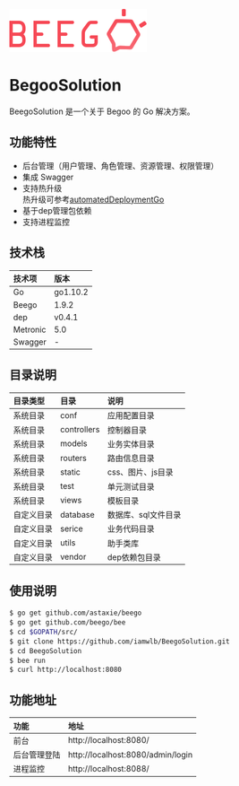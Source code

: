 ![beego.png](/static/img/beego.png)
# BegooSolution
BeegoSolution 是一个关于 Begoo 的 Go 解决方案。  

## 功能特性

- 后台管理（用户管理、角色管理、资源管理、权限管理）
- 集成 Swagger
- 支持热升级  
热升级可参考[automatedDeploymentGo](https://github.com/iamwlb/automatedDeploymentGo)
- 基于dep管理包依赖
- 支持进程监控

## 技术栈

| 技术项 | 版本 |  
| :---- |:----| 
| Go | go1.10.2 | 
| Beego | 1.9.2 | 
| dep | v0.4.1 |
| Metronic | 5.0 | 
| Swagger | - |

## 目录说明

| 目录类型 | 目录 | 说明 |  
| :---- | :---- |:----| 
| 系统目录 | conf | 应用配置目录 | 
| 系统目录 | controllers | 控制器目录 | 
| 系统目录 | models | 业务实体目录 | 
| 系统目录 | routers | 路由信息目录 | 
| 系统目录 | static | css、图片、js目录 | 
| 系统目录 | test | 单元测试目录 | 
| 系统目录 | views | 模板目录 | 
| 自定义目录 | database | 数据库、sql文件目录 | 
| 自定义目录 | serice | 业务代码目录 | 
| 自定义目录 | utils | 助手类库 | 
| 自定义目录 | vendor | dep依赖包目录 | 

## 使用说明
```bash
$ go get github.com/astaxie/beego
$ go get github.com/beego/bee
$ cd $GOPATH/src/
$ git clone https://github.com/iamwlb/BeegoSolution.git
$ cd BeegoSolution
$ bee run
$ curl http://localhost:8080
```
## 功能地址

| 功能 | 地址 |  
| :---- |:----| 
| 前台 | http://localhost:8080/ | 
| 后台管理登陆 | http://localhost:8080/admin/login | 
| 进程监控 | http://localhost:8088/ | 

